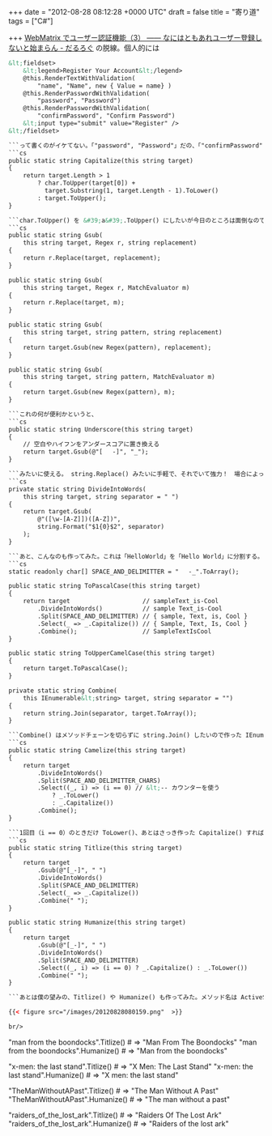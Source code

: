 
+++
date = "2012-08-28 08:12:28 +0000 UTC"
draft = false
title = "寄り道"
tags = ["C#"]

+++
<a href="https://blog.daruyanagi.jp/entry/2012/08/25/003421">WebMatrix でユーザー認証機能（3） ―― なにはともあれユーザー登録しないと始まらん - だるろぐ</a> の脱線。個人的には
```html
&lt;fieldset>
    &lt;legend>Register Your Account&lt;/legend>
    @this.RenderTextWithValidation(
        "name", "Name", new { Value = name} )
    @this.RenderPasswordWithValidation(
        "password", "Password")
    @this.RenderPasswordWithValidation(
        "confirmPassword", "Confirm Password")
    &lt;input type="submit" value="Register" />
&lt;/fieldset>

```って書くのがイケてない。「"password", "Password"」だの、「"confirmPassword", "Confirm Password"」だの、おんなじこと二回も書きたくないじゃん。あと、 HTML 要素の class や id は勝手にハイフン区切りにしてほしい。 Ruby on Rails にはソレ系のユーティリティが用意されているので楽なんだけどな（ActiveSupport）。まぁ、なければ作れって話だ。まず、あると便利な拡張メソッドを作っていく。先頭を大文字、後を小文字にする Capitalize() は欲しいよね。
```cs
public static string Capitalize(this string target)
{
    return target.Length > 1
        ? char.ToUpper(target[0]) +
          target.Substring(1, target.Length - 1).ToLower()
        : target.ToUpper();
}

```char.ToUpper() を &#39;a&#39;.ToUpper() にしたいが今日のところは面倒なので許してやろう。さぁ、どんどん作っていくよ！　つぎは痴漢系、もとい置換系だな。 C# （.NET Framework）ってちょっと文字列操作系のメソッドが充実してもいいと思う。
```cs
public static string Gsub(
    this string target, Regex r, string replacement)
{
    return r.Replace(target, replacement);
}

public static string Gsub(
    this string target, Regex r, MatchEvaluator m)
{
    return r.Replace(target, m);
}

public static string Gsub(
    this string target, string pattern, string replacement)
{
    return target.Gsub(new Regex(pattern), replacement);
}

public static string Gsub(
    this string target, string pattern, MatchEvaluator m)
{
    return target.Gsub(new Regex(pattern), m);
}

```これの何が便利かというと、
```cs
public static string Underscore(this string target)
{
    // 空白やハイフンをアンダースコアに置き換える
    return target.Gsub(@"[ 　-]", "_");
}

```みたいに使える。 string.Replace() みたいに手軽で、それでいて強力！　場合によっては、第一引数に正規表現を渡してもいいし、第二引数で Match を引数にとったラムダを使ってもいい。ホントのことを言えば C# にも正規表現リテラルがあると嬉しいのだけれどね……
```cs
private static string DivideIntoWords(
    this string target, string separator = " ")
{
    return target.Gsub(
        @"([\w-[A-Z]])([A-Z])",
        string.Format("$1{0}$2", separator)
    );
}

```あと、こんなのも作ってみた。これは「HelloWorld」を「Hello World」に分割する。第二引数を渡せば、「Hello_World」や「Hello-World」も作れる。こいつらを使って、 PascalCase （UpperCamelCase）に変換する拡張メソッドを作ってみよう。
```cs
static readonly char[] SPACE_AND_DELIMITTER = " 　-_".ToArray();

public static string ToPascalCase(this string target)
{
    return target                    // sampleText_is-Cool
        .DivideIntoWords()           // sample Text_is-Cool
        .Split(SPACE_AND_DELIMITTER) // { sample, Text, is, Cool }
        .Select(_ => _.Capitalize()) // { Sample, Text, Is, Cool }
        .Combine();                  // SampleTextIsCool
}

public static string ToUpperCamelCase(this string target)
{
    return target.ToPascalCase();
}

private static string Combine(
    this IEnumerable&lt;string> target, string separator = "")
{
    return string.Join(separator, target.ToArray());
}

```Combine() はメソッドチェーンを切らずに string.Join() したいので作った IEnumerable&lt;string> の拡張メソッドで、@xin9le さんが命名してくれた。同様にして CamelCase（LowerCamelCase）も作れる。
```cs
public static string Camelize(this string target)
{
    return target
        .DivideIntoWords()
        .Split(SPACE_AND_DELIMITTER_CHARS)
        .Select((_, i) => (i == 0) // &lt;-- カウンターを使う
            ? _.ToLower()
            : _.Capitalize())
        .Combine();
}

```1回目（i == 0）のときだけ ToLower()、あとはさっき作った Capitalize() すればいいね。今まで知らなかったのだけれど、 Enumerable.Select(Func&lt;TSource, Int32, TResult>) （<a href="http://msdn.microsoft.com/ja-jp/library/bb534869">http://msdn.microsoft.com/ja-jp/library/bb534869</a>）を使うと「今何回目の処理をしているか（インデックス）」が取得できるのね。 Ruby の map {|i| ... } みたいなものかな。
```cs
public static string Titlize(this string target)
{
    return target
        .Gsub(@"[_-]", " ")
        .DivideIntoWords()
        .Split(SPACE_AND_DELIMITTER)
        .Select(_ => _.Capitalize())
        .Combine(" ");
}

public static string Humanize(this string target)
{
    return target
        .Gsub(@"[_-]", " ")
        .DivideIntoWords()
        .Split(SPACE_AND_DELIMITTER)
        .Select((_, i) => (i == 0) ? _.Capitalize() : _.ToLower())
        .Combine(" ");
}

```あとは僕の望みの、Titlize() や Humanize() も作ってみた。メソッド名は ActiveSupport から拝借。

{{< figure src="/images/20120828080159.png"  >}}

br/>

```
"man from the boondocks".Titlize()   # => "Man From The Boondocks"
"man from the boondocks".Humanize()  # => "Man from the boondocks"

"x-men: the last stand".Titlize()    # => "X Men: The Last Stand"
"x-men: the last stand".Humanize()   # => "X men: the last stand"

"TheManWithoutAPast".Titlize()       # => "The Man Without A Past"
"TheManWithoutAPast".Humanize()      # => "The man without a past"

"raiders_of_the_lost_ark".Titlize()  # => "Raiders Of The Lost Ark"
"raiders_of_the_lost_ark".Humanize() # => "Raiders of the lost ark"
```CSS text-transform の capitalize に相当する処理が Capitalize() ではなく Titlize() なのが罠といえば罠。


